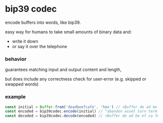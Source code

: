 # bip39 codec

encode buffers into words, like bip39.

easy way for humans to take small amounts of binary data and:
- write it down
- or say it over the telephone

### behavior

guarantees matching input and output content and length,

but does include any correctness check for user-error (e.g. skipped or swapped words)

### example

```js
const initial = Buffer.from('deadbeefcafe', 'hex') // <Buffer de ad be ef ca fe>
const encoded = bip39codec.encode(initial) // "abandon asset turn term sand garlic"
const decoded = bip39codec.decode(encoded) // <Buffer de ad be ef ca fe>
```